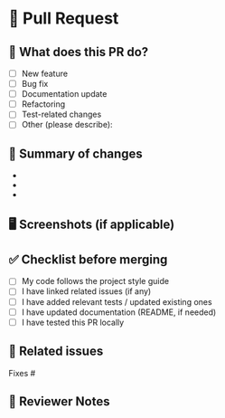 # 📌 Pull Request

## 🚀 What does this PR do?

<!-- A concise description of what this PR does. -->

- [ ] New feature
- [ ] Bug fix
- [ ] Documentation update
- [ ] Refactoring
- [ ] Test-related changes
- [ ] Other (please describe):

## 🧪 Summary of changes

<!-- Bullet points of major changes made -->

-
-
-

## 🖥️ Screenshots (if applicable)

<!-- Drag and drop screenshots or videos to show UI updates -->

## ✅ Checklist before merging

- [ ] My code follows the project style guide
- [ ] I have linked related issues (if any)
- [ ] I have added relevant tests / updated existing ones
- [ ] I have updated documentation (README, if needed)
- [ ] I have tested this PR locally

## 🔗 Related issues

<!-- Example: Fixes #23, Resolves #10 -->

Fixes #

## 👀 Reviewer Notes
